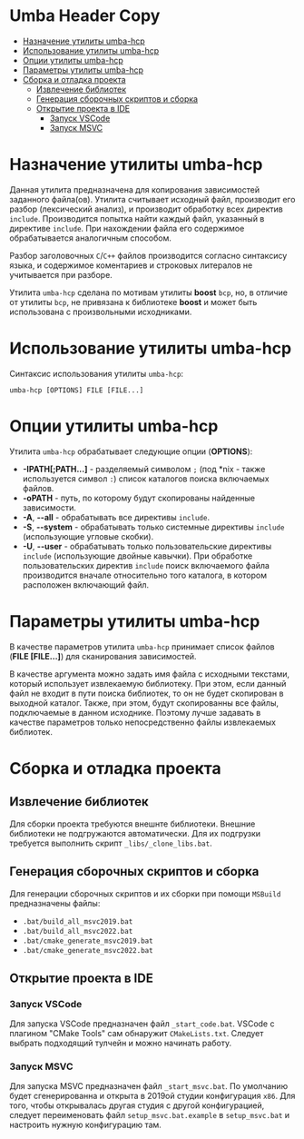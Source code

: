 # Umba Header Copy

  - [Назначение утилиты umba-hcp](#user-content-назначение-утилиты-umba-hcp)
  - [Использование утилиты umba-hcp](#user-content-использование-утилиты-umba-hcp)
  - [Опции утилиты umba-hcp](#user-content-опции-утилиты-umba-hcp)
  - [Параметры утилиты umba-hcp](#user-content-параметры-утилиты-umba-hcp)
  - [Сборка и отладка проекта](#user-content-сборка-и-отладка-проекта)
    - [Извлечение библиотек](#user-content-извлечение-библиотек)
    - [Генерация сборочных скриптов и сборка](#user-content-генерация-сборочных-скриптов-и-сборка)
    - [Открытие проекта в IDE](#user-content-открытие-проекта-в-ide)
      - [Запуск VSCode](#user-content-запуск-vscode)
      - [Запуск MSVC](#user-content-запуск-msvc)


# Назначение утилиты umba-hcp

Данная утилита предназначена для копирования зависимостей заданного файла(ов). Утилита считывает исходный файл,
производит его разбор (лексический анализ), и производит обработку всех директив `include`.
Производится попытка найти каждый файл, указанный в директиве `include`. При нахождении файла его содержимое обрабатывается
аналогичным способом.

Разбор заголовочных `C`/`C++` файлов производится согласно синтаксису языка, и содержимое коментариев и строковых литералов
не учитывается при разборе.

Утилита `umba-hcp` сделана по мотивам утилиты **boost** `bcp`, но, в отличие от утилиты `bcp`, не привязана
к библиотеке **boost** и может быть использована с произвольными исходниками.


# Использование утилиты umba-hcp

Синтаксис использования утилиты `umba-hcp`:

```
umba-hcp [OPTIONS] FILE [FILE...]
```

# Опции утилиты umba-hcp

Утилита `umba-hcp` обрабатывает следующие опции (**OPTIONS**):

 - **-IPATH[;PATH...]** - разделяемый символом `;` (под *nix - также используется символ `:`) список каталогов поиска включаемых файлов.
 - **-oPATH** - путь, по которому будут скопированы найденные зависимости.
 - **-A**, **--all** - обрабатывать все директивы `include`.
 - **-S**, **--system** - обрабатывать только системные директивы `include` (использующие угловые скобки).
 - **-U**, **--user** - обрабатывать только пользовательские директивы `include` (использующие двойные кавычки). При обработке пользовательских
   директив `include` поиск включаемого файла производится вначале относительно того каталога, в котором расположен включающий файл.


# Параметры утилиты umba-hcp

В качестве параметров утилита `umba-hcp` принимает список файлов (**FILE [FILE...]**) для сканирования зависимостей.

В качестве аргумента можно задать имя файла с исходными текстами, который использует извлекаемую библиотеку. При этом,
если данный файл не входит в пути поиска библиотек, то он не будет скопирован в выходной каталог. Также, при этом, будут
скопированны все файлы, подключаемые в данном исходнике. Поэтому лучше задавать в качестве параметров только 
непосредственно файлы извлекаемых библиотек.


# Сборка и отладка проекта


## Извлечение библиотек

Для сборки проекта требуются внешнте библиотеки. Внешние библиотеки не подгружаются автоматически.
Для их подгрузки требуется выполнить скрипт `_libs/_clone_libs.bat`.


## Генерация сборочных скриптов и сборка

Для генерации сборочных скриптов и их сборки при помощи `MSBuild` предназначены файлы:

 - `.bat/build_all_msvc2019.bat`
 - `.bat/build_all_msvc2022.bat`
 - `.bat/cmake_generate_msvc2019.bat`
 - `.bat/cmake_generate_msvc2022.bat`


## Открытие проекта в IDE

### Запуск VSCode

Для запуска VSCode предназначен файл `_start_code.bat`. 
VSCode с плагином "CMake Tools" сам обнаружит `CMakeLists.txt`. Следует выбрать подходящий тулчейн
и можно начинать работу.


### Запуск MSVC

Для запуска MSVC предназначен файл `_start_msvc.bat`.
По умолчанию будет сгенерированна и открыта в 2019ой студии конфигурация `x86`.
Для того, чтобы открывалась другая студия с другой конфигурацией, следует
переименовать файл `setup_msvc.bat.example` в `setup_msvc.bat` и настроить нужную конфигурацию там.




